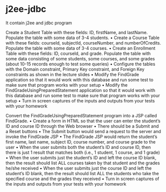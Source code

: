 # j2ee-jdbc
It contain j2ee and jdbc program

Create a Student Table with these fields: ID, firstName, and lastName. Populate the table with some
data of 3-4 students.
• Create a Course Table with these fields: courseId, subjectId, courseNumber, and numberOfCredits.
Populate the table with some data of 3-4 courses.
• Create an Enrollment Table with these fields: ID, courseId, and grade. Populate the table with some
data consisting of some students, some courses, and some grades (about 10-15 records enough to
test some queries)
• Configure the tables with the Domain constraint, Primary Key constraint, and Foreign Key constraints
as shown in the lecture slides
• Modify the FindGrade application so that it would work with this database and run some test to make
sure that program works with your setup
• Modify the FindGradeUsingPreparedStatement application so that it would work with this database
and run some test to make sure that program works with your setup
• Turn in screen captures of the inputs and outputs from your tests with your homework 

 Convert the FindGradeUsingPreparedStatement program into a JSP called FindGrade.
• Create a form in HTML so that the user can enter the student’s ID and course ID through the Web
browser
• There should be a Submit and a Reset buttons
• The Submit button would send a request to the server and invoke the FindGrade JSP
• The FindGrade JSP would return the student’s first name, last name, subject ID, course number, and
course grade to the user
• When the user submits both the student’s ID and course ID, then there is just 1 result that matches
both (i.e., 1 student, 1 course, and 1 grade)
• When the user submits just the student’s ID and left the course ID blank, then the result should list
ALL courses taken by that student and the grades he/she received
• When the user submits just the course ID and left the student’s ID blank, then the result should list
ALL the students who take the specified course and the grades they received
• Turn in screen captures of the inputs and outputs from your tests with your homework 
